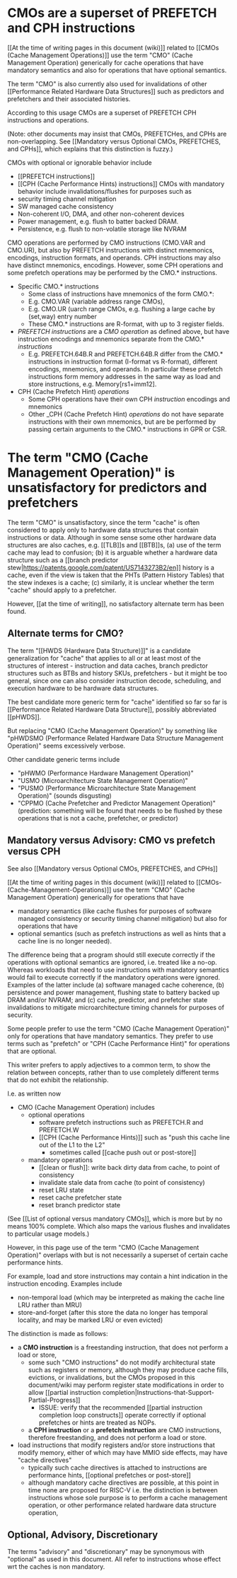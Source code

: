 # CMOs are a superset of PREFETCH and CPH instructions
[[At the time of writing pages in this document (wiki)]] related to [[CMOs (Cache Management Operations)]] use the term "CMO" (Cache Management Operation) generically for cache operations that have mandatory semantics  and also for operations that have optional semantics.

The term "CMO" is also currently also used for invalidations of other [[Performance Related Hardware Data Structures]] such as predictors and prefetchers and their associated histories.

According to this usage CMOs are a superset of PREFETCH CPH instructions and operations.

(Note: other documents may insist that CMOs, PREFETCHes, and CPHs are non-overlapping.
See [[Mandatory versus Optional CMOs, PREFETCHES, and CPHs]], which explains that this distinction is fuzzy.)

CMOs with optional or ignorable behavior include
* [[PREFETCH instructions]]
* [[CPH (Cache Performance Hints) instructions]]
CMOs with mandatory behavior include invalidations/flushes for purposes such as
* security timing channel mitigation
* SW managed cache consistency
* Non-coherent I/O, DMA, and other non-coherent devices
* Power management, e.g. flush to batter backed DRAM.
* Persistence, e.g. flush to non-volatile storage like NVRAM

CMO operations are performed by CMO instructions (CMO.VAR and CMO.UR), but also by PREFETCH instructions with distinct mnemonics, encodings, instruction formats, and operands. CPH instructions may also have distinct mnemonics, encodings. However, some CPH operations and some prefetch operations may be performed by the CMO.* instructions.
* Specific CMO.* instructions
   * Some class of instructions have mnemonics of the form CMO.*:
   * E.g. CMO.VAR (variable address range CMOs),
   * E.g. CMO.UR (uarch range CMOs, e.g. flushing a large cache by (set,way) entry number
   * These CMO.* instructions are R-format, with up to 3 register fields.
* *PREFETCH _instructions_* are a _CMO operation_ as defined above, but have instruction encodings and mnemonics separate from the CMO.* _instructions_
   * E.g. PREFETCH.64B.R and PREFETCH.64B.R differ from the CMO.* instructions in instruction format (I-format vs R-format), different encodings, mnemonics, and operands. In particular these prefetch instructions form memory addresses in the same way as load and store instructions, e.g. Memory[rs1+imm12].
* CPH (Cache Prefetch Hint) _operations_
   * Some CPH operations have their own CPH _instruction_ encodings and mnemonics
   * Other _CPH (Cache Prefetch Hint) _operations_ do not have separate instructions with their own mnemonics,  but are be performed by passing certain arguments to the CMO.* instructions in GPR or CSR.



# The term "CMO (Cache Management Operation)" is unsatisfactory for predictors and prefetchers

The term "CMO" is unsatisfactory, since the term "cache" is often considered to apply only to hardware data structures that contain instructions or data. Although in some sense some other hardware data structures are also caches, e.g. [[TLB]]s and [[BTB]]s, (a) use of the term cache may lead to confusion; (b) it is arguable whether a hardware data structure such as a [[branch predictor stew|https://patents.google.com/patent/US7143273B2/en]] history is a cache, even if the view is taken that the PHTs (Pattern History Tables) that the stew indexes is a cache; (c) similarly, it is unclear whether the term "cache" should apply to a prefetcher.

However, [[at the time of writing]], no satisfactory alternate term has been found.

## Alternate terms for CMO?

The term "[[HWDS (Hardware Data Structure)]]" is a candidate generalization for "cache" that applies to all or at least most of the structures of interest - instruction and data caches, branch predictor structures such as BTBs and history SKUs, prefetchers - but it might be too general, since one can also consider instruction decode, scheduling, and execution hardware to be hardware data structures.

The best candidate more generic term for "cache" identified so far so far is [[Performance Related Hardware Data Structure]], possibly abbreviated [[pHWDS]].

But replacing "CMO (Cache Management Operation)" by something like "pHWDSMO (Performance Related Hardware Data Structure Management Operation)" seems excessively verbose.

Other candidate generic terms include
* "pHWMO (Performance Hardware Management Operation)"
* "USMO (Microarchitecture State Management Operation)"
* "PUSMO (Performance Microarchitecture State Management Operation)" (sounds disgusting)
* "CPPMO (Cache Prefetcher and Predictor Management Operation)" (prediction: something will be found that needs to be flushed by these operations that is not a cache, prefetcher, or predictor)

## Mandatory versus Advisory: CMO vs prefetch versus CPH

See also [[Mandatory versus Optional CMOs, PREFETCHES, and CPHs]]

[[At the time of writing pages in this document (wiki)]] related to [[CMOs-(Cache-Management-Operations)]] use the term "CMO" (Cache Management Operation) generically for operations that have
* mandatory semantics (like cache flushes for purposes of software managed consistency or security timing channel mitigation)
but also for operations that have
* optional semantics (such as prefetch instructions as well as hints that a cache line is no longer needed).

The difference being that a program should still execute correctly if the operations with optional semantics are ignored, i.e. treated like a no-op. Whereas workloads that need to use instructions with mandatory semantics would fail to execute correctly if the mandatory operations were ignored. Examples of the latter include (a) software managed cache coherence, (b) persistence and power management, flushing state to battery backed up DRAM and/or NVRAM; and (c) cache, predictor, and prefetcher state invalidations to mitigate microarchitecture timing channels for purposes of security.

Some people prefer to use the term "CMO (Cache Management Operation)" only for operations that have mandatory semantics. They prefer to use terms such as "prefetch" or "CPH (Cache Performance Hint)" for operations that are optional.

This writer prefers to apply adjectives to a common term, to show the relation between concepts, rather than to use completely different terms that do not exhibit the relationship.

I.e. as written now
* CMO (Cache Management Operation) includes
  * optional operations
    * software prefetch instructions such as PREFETCH.R and PREFETCH.W
    * [[CPH (Cache Performance Hints)]] such as "push this cache line out of the L1 to the L2"
       * sometimes called [[cache push out or post-store]]
  * mandatory operations
       * [[clean or flush]]: write back dirty data from cache, to point of consistency
       * invalidate stale data from cache (to point of consistency)
       * reset LRU state
       * reset cache prefetcher state
       * reset branch predictor state

(See [[List of optional versus mandatory CMOs]], which is more but by no means 100% complete. Which also maps the various flushes and invalidates to particular usage models.)

However, in this page use of the term "CMO (Cache Management Operation)" overlaps with but is not necessarily a superset of certain cache performance hints.

For example, load and store instructions may contain a hint indication in the instruction encoding. Examples include
* non-temporal load (which may be interpreted as making the cache line LRU rather than MRU)
* store-and-forget (after this store the data no longer has temporal locality, and may be marked LRU or even evicted)

The distinction is made as follows:
* a **CMO instruction** is a freestanding instruction, that does not perform a load or store,
  * some such "CMO instructions" do not modify architectural state such as registers or memory, although they may produce cache fills, evictions, or invalidations, but the CMOs proposed in this document/wiki may perform register state modifications in order to allow [[partial instruction completion|Instructions-that-Support-Partial-Progress]]
    * ISSUE: verify that the recommended [[partial instruction completion loop constructs]] operate correctly if optional prefetches or hints are treated as NOPs.
  * a **CPH instruction** or a **prefetch instruction** are CMO instructions, therefore freestanding, and does not perform a load or store.
* load instructions that modify registers and/or store instructions that modify memory, either of which may have MMIO side effects, may have "cache directives"
   * typically such cache directives is attached to instructions are performance hints, [[optional prefetches or post-store]]
   * although mandatory cache directives are possible, at this point in time none are proposed for RISC-V
i.e. the distinction is between instructions whose sole purpose is to perform a cache management operation, or other performance related hardware data structure operation,

## Optional, Advisory, Discretionary
The terms "advisory" and "discretionary"
may be synonymous with "optional" as used in this document.
All refer to instructions whose effect wrt the caches is non mandatory.

